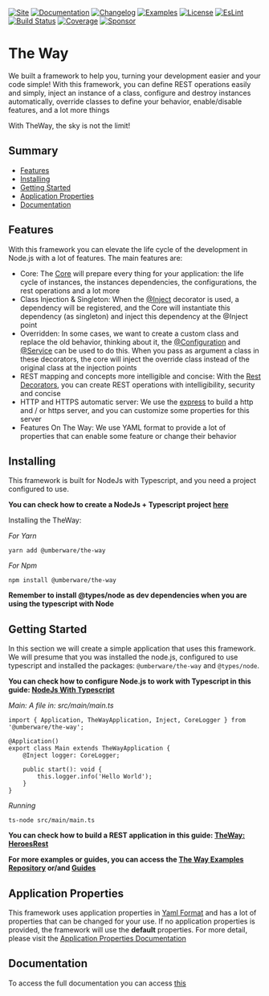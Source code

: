 [![Site](https://img.shields.io/badge/Site-blue.svg?style=for-the-badge)](http://the-way.umberware.com/)
[![Documentation](https://img.shields.io/badge/Documentation-blue.svg?style=for-the-badge)](documentation/index.md)
[![Changelog](https://img.shields.io/badge/Changelog-blue.svg?style=for-the-badge)](documentation/the-way/changelog.md)
[![Examples](https://img.shields.io/badge/Examples-blue.svg?style=for-the-badge)](https://github.com/umberware/the-way-examples)
[![License](https://img.shields.io/badge/License-MIT-blue.svg?style=for-the-badge)](https://raw.githubusercontent.com/umberware/the-way/master/LICENSE)
[![EsLint](https://img.shields.io/badge/EsLint-Enabled-blue.svg?style=for-the-badge)](https://raw.githubusercontent.com/umberware/the-way/master/.eslintrc)
[![Build Status](https://img.shields.io/travis/umberware/the-way/master.svg?label=Build&style=for-the-badge)](https://travis-ci.com/umberware/the-way)
[![Coverage](https://img.shields.io/codecov/c/gh/umberware/the-way/master?token=JDRUQC0T9A&style=for-the-badge)]((https://codecov.io/gh/umberware/the-way))
[![Sponsor](https://img.shields.io/badge/Sponsor-black?logo=github-sponsors&style=for-the-badge)](https://opencollective.com/umberware#category-CONTRIBUTE)
# The Way

We built a framework to help you, turning your development easier and your code simple!
With this framework, you can define REST operations easily and simply, inject an instance of a class, configure and destroy instances automatically, override classes to define your behavior, enable/disable features, and a lot more things

With TheWay, the sky is not the limit!

## Summary

 - [Features](#features)
 - [Installing](#installing)
 - [Getting Started](#getting-started)
 - [Application Properties](#application-properties)
 - [Documentation](#documentation)

## Features

With this framework you can elevate the life cycle of the development in Node.js with a lot of features. The main features are:

 - Core: The [Core](documentation/the-way/core/core.md) will prepare every thing for your application: the life cycle of instances, the instances dependencies, the configurations, the rest operations and a lot more
 - Class Injection & Singleton: When the [@Inject](documentation/the-way/core/decorator/core-decorators.md#inject) decorator is used, a dependency will be registered, and the Core will instantiate this dependency (as singleton) and inject this dependency at the @Inject point
 - Overridden: In some cases, we want to create a custom class and replace the old behavior, thinking about it, the [@Configuration](documentation/the-way/core/decorator/core-decorators.md#configuration) and [@Service](documentation/the-way/core/decorator/core-decorators.md#service) can be used to do this. When you pass as argument a class in these decorators, the core will inject the override class instead of the original class at the injection points
 - REST mapping and concepts more intelligible and concise: With the [Rest Decorators](documentation/the-way/core/decorator/rest-decorators.md), you can create REST operations with intelligibility, security and concise
 - HTTP and HTTPS automatic server: We use the [express](https://github.com/expressjs/express) to build a http and / or https server, and you can customize some properties for this server
 - Features On The Way: We use YAML format to provide a lot of properties that can enable some feature or change their behavior

## Installing

This framework is built for NodeJs with Typescript, and you need a project configured to use.

**You can check how to create a NodeJs + Typescript project [here](documentation/guides/node-typescript-guide.md)**

Installing the TheWay:

*For Yarn*

    yarn add @umberware/the-way

*For Npm*

    npm install @umberware/the-way

**Remember to install @types/node as dev dependencies when you are using the typescript with Node**

## Getting Started

In this section we will create a simple application that uses this framework.
We will presume that you was installed the node.js, configured to use typescript and installed the packages: `@umberware/the-way` and `@types/node`.

**You can check how to configure Node.js to work with Typescript in this guide: [NodeJs With Typescript](./documentation/guides/node-typescript-guide.md)**

*Main: A file in: src/main/main.ts*

    import { Application, TheWayApplication, Inject, CoreLogger } from '@umberware/the-way';

    @Application()
    export class Main extends TheWayApplication {
        @Inject logger: CoreLogger;

        public start(): void {
            this.logger.info('Hello World');
        }
    }

*Running*

    ts-node src/main/main.ts


**You can check how to build a REST application in this guide: [TheWay: HeroesRest](./documentation/guides/the-way-heroes-rest.md)**

**For more examples or guides, you can access the [The Way Examples Repository](https://github.com/umberware/the-way-examples#readme) or/and [Guides](documentation/index.md#guides)**

## Application Properties

This framework uses application properties in [Yaml Format](https://yaml.org/) and has a lot of properties that can be changed for your use. If no application properties is provided, the framework will use the **default** properties.
For more detail, please visit the [Application Properties Documentation](documentation/the-way/core/application-properties.md)

## Documentation

To access the full documentation you can access [this](documentation/index.md)